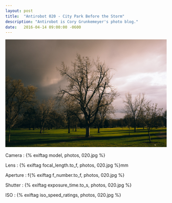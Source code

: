 ```yaml
---
layout: post
title:  "Antirobot 020 - City Park Before the Storm"
description: "Antirobot is Cory Grunkemeyer's photo blog."
date:   2016-04-14 09:00:00 -0600
---
```


![020 - City Park Before the Storm](/photos/020.jpg)

Camera
: {% exiftag model, photos, 020.jpg %}

Lens
: {% exiftag focal_length.to_f, photos, 020.jpg %}mm

Aperture
: f{% exiftag f_number.to_f, photos, 020.jpg %}

Shutter
: {% exiftag exposure_time.to_s, photos, 020.jpg %}

ISO
: {% exiftag iso_speed_ratings, photos, 020.jpg %}
